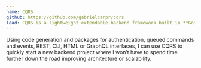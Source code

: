 ```yaml
---
name: CQRS
github: https://github.com/gabrielcarpr/cqrs
lead: CQRS is a lightweight extendable backend framework built in **Go** centered around a command, event, and query bus.
---
```


Using code generation and packages for authentication, queued commands and events, REST, CLI, HTML or GraphQL interfaces, I can use CQRS to quickly start a new backend project where I won’t have to spend time further down the road improving architecture or scalability.
